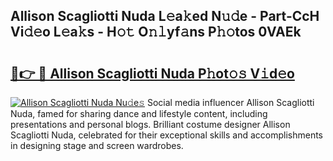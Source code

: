 ## Allison Scagliotti Nuda L𝚎a𝚔ed N𝚞𝚍e - Part-CcH Vi𝚍𝚎o L𝚎a𝚔s - H𝚘𝚝 O𝚗𝚕yf𝚊ns P𝚑𝚘tos 0VAEk

# <h2><a href="http://kf76ew.oniu.top/?m=Allison+Scagliotti+Nuda">🔗👉 🔴 Allison Scagliotti Nuda P𝚑ot𝚘𝚜 V𝚒d𝚎o</a></h2>

[![Allison Scagliotti Nuda Nu𝚍e𝚜](https://i.imgur.com/0qMVB7G.gif)](http://kf76ew.oniu.top/?m=Allison+Scagliotti+Nuda)
Social media influencer Allison Scagliotti Nuda, famed for sharing dance and lifestyle content, including presentations and personal blogs. Brilliant costume designer Allison Scagliotti Nuda, celebrated for their exceptional skills and accomplishments in designing stage and screen wardrobes.  
